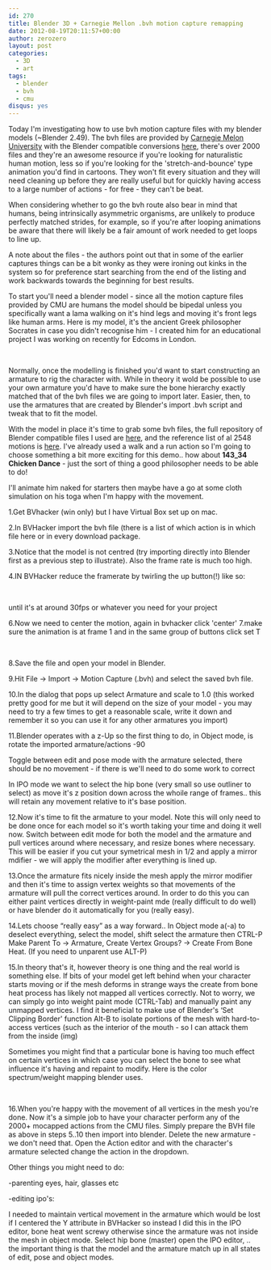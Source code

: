 ```yaml
---
id: 270
title: Blender 3D + Carnegie Mellon .bvh motion capture remapping
date: 2012-08-19T20:11:57+00:00
author: zerozero
layout: post
categories:
  - 3D
  - art
tags:
  - blender
  - bvh
  - cmu
disqus: yes
---
```

Today I'm investigating how to use bvh motion capture files with my blender models (~Blender 2.49). The bvh files are provided by <a href="http://mocap.cs.cmu.edu/" title="CMU original mocap data" target="_blank">Carnegie Melon University</a> with the Blender compatible conversions <a href="https://sites.google.com/a/cgspeed.com/cgspeed/motion-capture/cmu-bvh-conversion" title="CMU .bvh files" target="_blank">here</a>, there's over 2000 files and they're an awesome resource if you're looking for naturalistic human motion, less so if you're looking for the 'stretch-and-bounce' type animation you'd find in cartoons. They won't fit every situation and they will need cleaning up before they are really useful but for quickly having access to a large number of actions - for free - they can't be beat. 

When considering whether to go the bvh route also bear in mind that humans, being intrinsically asymmetric organisms, are unlikely to produce perfectly matched strides, for example, so if you're after looping animations be aware that there will likely be a fair amount of work needed to get loops to line up.

A note about the files - the authors point out that in some of the earlier captures things can be a bit wonky as they were ironing out kinks in the system so for preference start searching from the end of the listing and work backwards towards the beginning for best results.

To start you'll need a blender model - since all the motion capture files provided by CMU are humans the model should be bipedal unless you specifically want a lama walking on it's hind legs and moving it's front legs like human arms. Here is my model, it's the ancient Greek philosopher Socrates in case you didn't recognise him - I created him for an educational project I was working on recently for Edcoms in London.

<div class="img_row">
	<img class="col one left" src="{{ site.baseurl }}/images/uploads/throw_00143.png" alt="" title="socrates"/>
</div>
<br/>


Normally, once the modelling is finished you'd want to start constructing an armature to rig the character with. While in theory it wold be possible to use your own armature you'd have to make sure the bone hierarchy exactly matched that of the bvh files we are going to import later. Easier, then, to use the armatures that are created by Blender's import .bvh script and tweak that to fit the model.

With the model in place it's time to grab some bvh files, the full repository of Blender compatible files I used are <a href="https://sites.google.com/a/cgspeed.com/cgspeed/motion-capture/cmu-bvh-conversion" title="bvh downloads" target="_blank">here</a>, and the reference list of al 2548 motions is <a href="https://sites.google.com/a/cgspeed.com/cgspeed/motion-capture/cmu-bvh-conversion/bvh-conversion-release---motions-list" title="listing of motions" target="_blank">here</a>. I've already used a walk and a run action so I'm going to choose something a bit more exciting for this demo.. how about **143_34 Chicken Dance** - just the sort of thing a good philosopher needs to be able to do!

I'll animate him naked for starters then maybe have a go at some cloth simulation on his toga when I'm happy with the movement. 

1.Get BVhacker (win only) but I have Virtual Box set up on mac.
  
2.In BVHacker import the bvh file (there is a list of which action is in which file here or in every download package.
  
3.Notice that the model is not centred (try importing directly into Blender first as a previous step to illustrate). Also the frame rate is much too high.
  
4.IN BVHacker reduce the framerate by twirling the up button(!) like so:

<div class="img_row">
	<img class="col two left" src="{{ site.baseurl }}/images/uploads/BVHacker1.png" alt="" title="socrates"/>
</div>
<br/>

   
until it's at around 30fps or whatever you need for your project

6.Now we need to center the motion, again in bvhacker click 'center'
7.make sure the animation is at frame 1 and in the same group of buttons click set T

<div class="img_row">
	<img class="col one left" src="{{ site.baseurl }}/images/uploads/BVHacker2.png" alt="" title="socrates"/>
</div>
<br/>
  
8.Save the file and open your model in Blender.
  
9.Hit File -> Import -> Motion Capture (.bvh) and select the saved bvh file.
  
10.In the dialog that pops up select Armature and scale to 1.0 (this worked pretty good for me but it will depend on the size of your model - you may need to try a few times to get a reasonable scale, write it down and remember it so you can use it for any other armatures you import)
  
11.Blender operates with a z-Up so the first thing to do, in Object mode, is rotate the imported armature/actions -90
  
Toggle between edit and pose mode with the armature selected, there should be no movement - if there is we'll need to do some work to correct
  
In IPO mode we want to select the hip bone (very small so use outliner to select) as move it's z position down across the whoile range of frames.. this will retain any movement relative to it's base position.
  
12.Now it's time to fit the armature to your model. Note this will only need to be done once for each model so it's worth taking your time and doing it well now. Switch between edit mode for both the model and the armature and pull vertices around where necessary, and resize bones where necessary. This will be easier if you cut your symetrical mesh in 1/2 and apply a mirror mdifier - we will apply the modifier after everything is lined up.
  
13.Once the armature fits nicely inside the mesh apply the mirror modifier and then it's time to assign vertex weights so that movements of the armature will pull the correct vertices around. In order to do this you can either paint vertices directly in weight-paint mde (really difficult to do well) or have blender do it automatically for you (really easy).
  
14.Lets choose &#8220;really easy&#8221; as a way forward.. In Object mode a(-a) to deselect everything, select the model, shift select the armature then CTRL-P Make Parent To -> Armature, Create Vertex Groups? -> Create From Bone Heat. (If you need to unparent use ALT-P)
  
15.In theory that's it, however theory is one thing and the real world is something else. If bits of your model get left behind when your character starts moving or if the mesh deforms in strange ways the create from bone heat process has likely not mapped all vertices correctly. Not to worry, we can simply go into weight paint mode (CTRL-Tab) and manually paint any unmapped vertices. I find it beneficial to make use of Blender's &#8216;Set Clipping Border' function Alt-B to isolate portions of the mesh with hard-to-access vertices (such as the interior of the mouth - so I can attack them from the inside (img)
  
Sometimes you might find that a particular bone is having too much effect on certain vertices in which case you can select the bone to see what influence it's having and repaint to modify. Here is the color spectrum/weight mapping blender uses.
  
<div class="img_row">
	<img class="col three" src="{{ site.baseurl }}/images/uploads/heatmap.jpg" alt="" title="socrates"/>
</div>
<br/>


16.When you're happy with the movement of all vertices in the mesh you're done. Now it's a simple job to have your character perform any of the 2000+ mocapped actions from the CMU files. Simply prepare the BVH file as above in steps 5..10 then import into blender. Delete the new armature - we don't need that. Open the Action editor and with the character's armature selected change the action in the dropdown.

Other things you might need to do:
  
-parenting eyes, hair, glasses etc
  
-editing ipo's:
  
I needed to maintain vertical movement in the armature which would be lost if I centered the Y attribute in BVHacker so instead I did this in the IPO editor, bone heat went screwy otherwise since the armature was not inside the mesh in object mode. Select hip bone (master) open the IPO editor, .. the important thing is that the model and the armature match up in all states of edit, pose and object modes.
